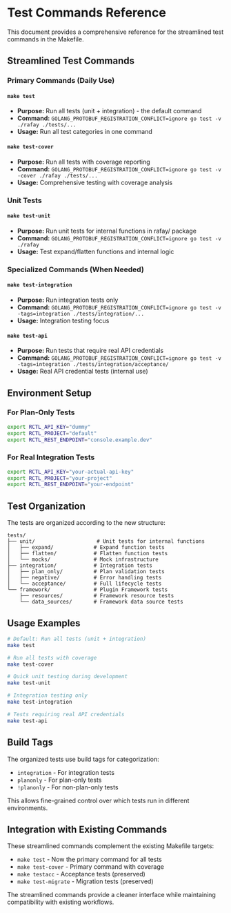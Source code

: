 # Test Commands Reference

This document provides a comprehensive reference for the streamlined test commands in the Makefile.

## Streamlined Test Commands

### Primary Commands (Daily Use)
#### `make test`
- **Purpose:** Run all tests (unit + integration) - the default command
- **Command:** `GOLANG_PROTOBUF_REGISTRATION_CONFLICT=ignore go test -v ./rafay ./tests/...`
- **Usage:** Run all test categories in one command

#### `make test-cover`
- **Purpose:** Run all tests with coverage reporting
- **Command:** `GOLANG_PROTOBUF_REGISTRATION_CONFLICT=ignore go test -v -cover ./rafay ./tests/...`
- **Usage:** Comprehensive testing with coverage analysis

### Unit Tests
#### `make test-unit`
- **Purpose:** Run unit tests for internal functions in rafay/ package
- **Command:** `GOLANG_PROTOBUF_REGISTRATION_CONFLICT=ignore go test -v ./rafay`
- **Usage:** Test expand/flatten functions and internal logic

### Specialized Commands (When Needed)
#### `make test-integration`
- **Purpose:** Run integration tests only
- **Command:** `GOLANG_PROTOBUF_REGISTRATION_CONFLICT=ignore go test -v -tags=integration ./tests/integration/...`
- **Usage:** Integration testing focus

#### `make test-api`
- **Purpose:** Run tests that require real API credentials
- **Command:** `GOLANG_PROTOBUF_REGISTRATION_CONFLICT=ignore go test -v -tags=integration ./tests/integration/acceptance/`
- **Usage:** Real API credential tests (internal use)

## Environment Setup

### For Plan-Only Tests
```bash
export RCTL_API_KEY="dummy"
export RCTL_PROJECT="default"
export RCTL_REST_ENDPOINT="console.example.dev"
```

### For Real Integration Tests
```bash
export RCTL_API_KEY="your-actual-api-key"
export RCTL_PROJECT="your-project"
export RCTL_REST_ENDPOINT="your-endpoint"
```

## Test Organization

The tests are organized according to the new structure:

```
tests/
├── unit/                    # Unit tests for internal functions
│   ├── expand/             # Expand function tests
│   ├── flatten/            # Flatten function tests  
│   └── mocks/              # Mock infrastructure
├── integration/            # Integration tests
│   ├── plan_only/          # Plan validation tests
│   ├── negative/           # Error handling tests
│   └── acceptance/         # Full lifecycle tests
└── framework/              # Plugin Framework tests
    ├── resources/          # Framework resource tests
    └── data_sources/       # Framework data source tests
```

## Usage Examples

```bash
# Default: Run all tests (unit + integration)
make test

# Run all tests with coverage
make test-cover

# Quick unit testing during development
make test-unit

# Integration testing only
make test-integration

# Tests requiring real API credentials
make test-api
```

## Build Tags

The organized tests use build tags for categorization:

- `integration` - For integration tests
- `planonly` - For plan-only tests  
- `!planonly` - For non-plan-only tests

This allows fine-grained control over which tests run in different environments.

## Integration with Existing Commands

These streamlined commands complement the existing Makefile targets:
- `make test` - Now the primary command for all tests
- `make test-cover` - Primary command with coverage
- `make testacc` - Acceptance tests (preserved)
- `make test-migrate` - Migration tests (preserved)

The streamlined commands provide a cleaner interface while maintaining compatibility with existing workflows.